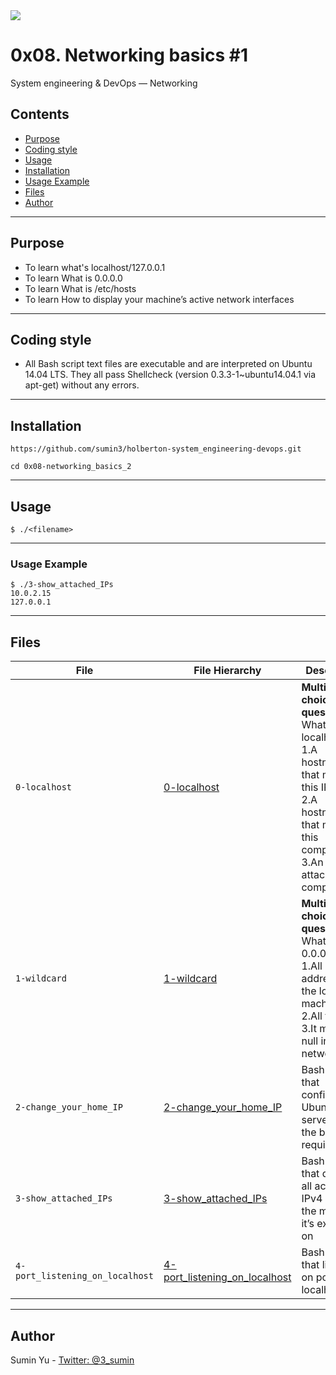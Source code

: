<img src="https://www.holbertonschool.com/holberton-logo-twitter-card.png">

# 0x08. Networking basics #1
System engineering & DevOps ― Networking

## Contents
* [Purpose](https://github.com/sumin3/holberton-system_engineering-devops/tree/master/0x08-networking_basics_2#Purpose)
* [Coding style](https://github.com/sumin3/holberton-system_engineering-devops/tree/master/0x08-networking_basics_2#Coding-style)
* [Usage](https://github.com/sumin3/holberton-system_engineering-devops/tree/master/0x08-networking_basics_2#usage)
* [Installation](https://github.com/sumin3/holberton-system_engineering-devops/tree/master/0x08-networking_basics_2#installation)
* [Usage Example](https://github.com/sumin3/holberton-system_engineering-devops/tree/master/0x08-networking_basics_2#Usage-Example)
* [Files](https://github.com/sumin3/holberton-system_engineering-devops/tree/master/0x08-networking_basics_2#Files)
* [Author](https://github.com/sumin3/holberton-system_engineering-devops/tree/master/0x08-networking_basics_2#author)
---
## Purpose
- To learn what's localhost/127.0.0.1
- To learn What is 0.0.0.0
- To learn What is /etc/hosts
- To learn How to display your machine’s active network interfaces
---
## Coding style
- All Bash script text files are executable and are interpreted on Ubuntu 14.04 LTS. They all pass Shellcheck (version 0.3.3-1~ubuntu14.04.1 via apt-get) without any errors.
---
## Installation
```
https://github.com/sumin3/holberton-system_engineering-devops.git
```
```
cd 0x08-networking_basics_2
```
---
## Usage
```
$ ./<filename>
```
---
### Usage Example
```
$ ./3-show_attached_IPs
10.0.2.15
127.0.0.1
```
---
## Files
|File| File Hierarchy  | Description 
|---|----|-----
| `0-localhost` | [0-localhost](0-localhost) | **Multiple choice question**:<br /> What is localhost? <br />1.A hostname that means this IP. <br />2.A hostname that means this computer. <br />3.An IP attached to a computer.
| `1-wildcard` | [1-wildcard](1-wildcard) | **Multiple choice question**: <br />What is 0.0.0.0?<br /> 1.All IPv4 addresses on the local machine.<br /> 2.All the IPs. <br />3.It means null in networking
| `2-change_your_home_IP` | [2-change_your_home_IP](2-change_your_home_IP) | Bash script that configures an Ubuntu server with the below requirements.
| `3-show_attached_IPs` | [3-show_attached_IPs](3-show_attached_IPs) | Bash script that displays all active IPv4 IPs on the machine it’s executed on
| `4-port_listening_on_localhost` | [4-port_listening_on_localhost](4-port_listening_on_localhost) | Bash script that listens on port 98 on localhost.
---
## Author
Sumin Yu - [Twitter: @3_sumin](https://twitter.com/3_sumin)